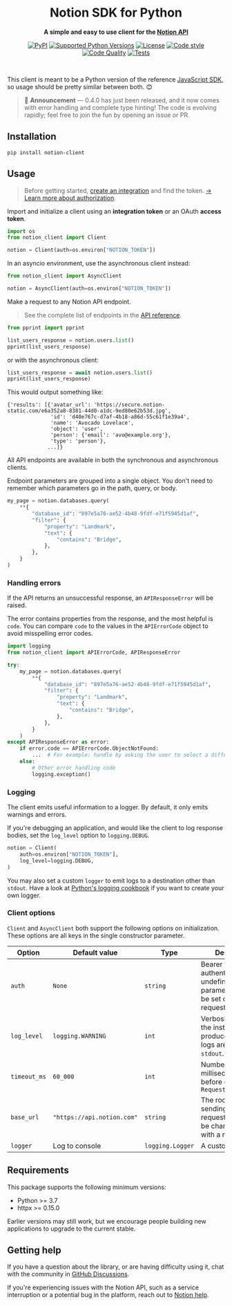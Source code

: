 <!-- markdownlint-disable -->
<div align="center">
    <h1>Notion SDK for Python</h1>
    <p>
        <b>A simple and easy to use client for the <a href="https://developers.notion.com">Notion API</a></b>
    </p>
    <p>
        <a href="https://pypi.org/project/notion-client"><img src="https://img.shields.io/pypi/v/notion-client.svg" alt="PyPI"></a>
        <a href="tox.ini"><img src="https://img.shields.io/pypi/pyversions/notion-client" alt="Supported Python Versions"></a>
        <a href="LICENSE"><img src="https://img.shields.io/github/license/ramnes/notion-sdk-py" alt="License"></a>
        <a href="https://github.com/ambv/black"><img src="https://img.shields.io/badge/code%20style-black-black" alt="Code style"></a>
        <a href="https://github.com/ramnes/notion-sdk-py/actions/workflows/quality.yml"><img src="https://github.com/ramnes/notion-sdk-py/actions/workflows/quality.yml/badge.svg" alt="Code Quality"></a>
        <a href="https://github.com/ramnes/notion-sdk-py/actions/workflows/test.yml"><img src="https://github.com/ramnes/notion-sdk-py/actions/workflows/test.yml/badge.svg" alt="Tests"></a>
    </p>
    <br/>
</div>
<!-- markdownlint-enable -->

This client is meant to be a Python version of the reference [JavaScript SDK](https://github.com/makenotion/notion-sdk-js),
so usage should be pretty similar between both. 😊

> 📢 **Announcement** — 0.4.0 has just been released, and it now comes with
> error handling and complete type hinting! The code is evolving rapidly; feel
> free to join the fun by opening an issue or PR.

<!-- markdownlint-disable -->
## Installation
<!-- markdownlint-enable -->
```shell
pip install notion-client
```

## Usage

> Before getting started, [create an integration](https://www.notion.com/my-integrations)
> and find the token.
> [→ Learn more about authorization](https://developers.notion.com/docs/authorization).

Import and initialize a client using an **integration token** or an
OAuth **access token**.

```python
import os
from notion_client import Client

notion = Client(auth=os.environ["NOTION_TOKEN"])
```

In an asyncio environment, use the asynchronous client instead:

```python
from notion_client import AsyncClient

notion = AsyncClient(auth=os.environ["NOTION_TOKEN"])
```

Make a request to any Notion API endpoint.

> See the complete list of endpoints in the [API reference](https://developers.notion.com/reference).

```python
from pprint import pprint

list_users_response = notion.users.list()
pprint(list_users_response)
```

or with the asynchronous client:

```python
list_users_response = await notion.users.list()
pprint(list_users_response)
```

This would output something like:

```text
{'results': [{'avatar_url': 'https://secure.notion-static.com/e6a352a8-8381-44d0-a1dc-9ed80e62b53d.jpg',
              'id': 'd40e767c-d7af-4b18-a86d-55c61f1e39a4',
              'name': 'Avocado Lovelace',
              'object': 'user',
              'person': {'email': 'avo@example.org'},
              'type': 'person'},
             ...]}
```

All API endpoints are available in both the synchronous and asynchronous clients.

Endpoint parameters are grouped into a single object. You don't need to remember
which parameters go in the path, query, or body.

```python
my_page = notion.databases.query(
    **{
        "database_id": "897e5a76-ae52-4b48-9fdf-e71f5945d1af",
        "filter": {
            "property": "Landmark",
            "text": {
                "contains": "Bridge",
            },
        },
    }
)
```

### Handling errors

If the API returns an unsuccessful response, an `APIResponseError` will be raised.

The error contains properties from the response, and the most helpful is `code`.
You can compare `code` to the values in the `APIErrorCode` object to avoid
misspelling error codes.

```python
import logging
from notion_client import APIErrorCode, APIResponseError

try:
    my_page = notion.databases.query(
        **{
            "database_id": "897e5a76-ae52-4b48-9fdf-e71f5945d1af",
            "filter": {
                "property": "Landmark",
                "text": {
                    "contains": "Bridge",
                },
            },
        }
    )
except APIResponseError as error:
    if error.code == APIErrorCode.ObjectNotFound:
        ...  # For example: handle by asking the user to select a different database
    else:
        # Other error handling code
        logging.exception()
```

### Logging

The client emits useful information to a logger. By default, it only emits warnings
and errors.

If you're debugging an application, and would like the client to log response bodies,
set the `log_level` option to `logging.DEBUG`.

```python
notion = Client(
    auth=os.environ["NOTION_TOKEN"],
    log_level=logging.DEBUG,
)
```

You may also set a custom `logger` to emit logs to a destination other than `stdout`.
Have a look at [Python's logging cookbook](https://docs.python.org/3/howto/logging-cookbook.html)
if you want to create your own logger.

### Client options

`Client` and `AsyncClient` both support the following options on initialization.
These options are all keys in the single constructor parameter.

<!-- markdownlint-disable -->
| Option | Default value | Type | Description |
|--------|---------------|---------|-------------|
| `auth` | `None` | `string` | Bearer token for authentication. If left undefined, the `auth` parameter should be set on each request. |
| `log_level` | `logging.WARNING` | `int` | Verbosity of logs the instance will produce. By default, logs are written to `stdout`.
| `timeout_ms` | `60_000` | `int` | Number of milliseconds to wait before emitting a `RequestTimeoutError` |
| `base_url` | `"https://api.notion.com"` | `string` | The root URL for sending API requests. This can be changed to test with a mock server. |
| `logger` | Log to console | `logging.Logger` | A custom logger. |
<!-- markdownlint-enable -->

## Requirements

This package supports the following minimum versions:

* Python >= 3.7
* httpx >= 0.15.0

Earlier versions may still work, but we encourage people building new applications
to upgrade to the current stable.

## Getting help

If you have a question about the library, or are having difficulty using it,
chat with the community in [GitHub Discussions](https://github.com/ramnes/notion-sdk-py/discussions).

If you're experiencing issues with the Notion API, such as a service interruption
or a potential bug in the platform, reach out to [Notion help](https://www.notion.so/Help-Support-e040febf70a94950b8620e6f00005004?target=intercom).
